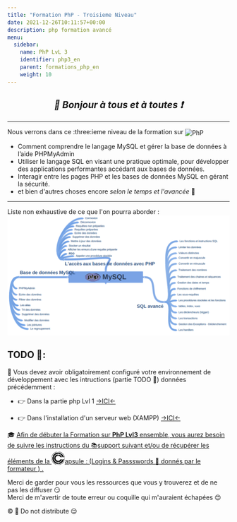 ```yaml
---
title: "Formation PhP - Troisieme Niveau"
date: 2021-12-26T10:11:57+00:00
description: php formation avancé  
menu:
  sidebar:
    name: PhP LvL 3
    identifier: php3_en
    parent: formations_php_en
    weight: 10
---
```


## _<center>:loudspeaker: Bonjour à tous et à toutes :heavy_exclamation_mark:</center>_

---
<link rel="stylesheet" href="https://cdn.jsdelivr.net/npm/bootstrap-icons@1.8.1/font/bootstrap-icons.css">
<div class="d-sm-block alert alert-info text-center" > 
<i class="fas fa-info-circle " style="color: blue;"></i>  Nous verrons dans ce :three:ieme niveau de la formation sur <img style="vertical-align: middle;" src="/images/icones/php_h40.png" alt="PhP">
<span class="text-left">

- Comment comprendre le langage MySQL et gérer la base de données à l’aide PHPMyAdmin
- Utiliser le langage SQL en visant une pratique optimale, pour développer des applications performantes accédant aux bases de données.
- Interagir entre les pages PHP et les bases de données MySQL en gérant la sécurité.
- et bien d'autres choses encore *selon le temps et l'avancée* :pancakes:

<hr>
</span>Liste non exhaustive de ce que l'on pourra aborder :
  <div  class="row justify-content-center">
  <img src="MYSQL.svg" >
   </div>
</div>

## <i class="fas fa-clipboard-list "></i> TODO :roller_coaster::
:speech_balloon: Vous devez avoir obligatoirement configuré votre environnement de développement avec les intructions (partie TODO :roller_coaster:) données précédemment <i class="fas fa-clipboard-list "></i> :  

- :point_right: Dans la partie php Lvl 1 [->ICI<-](../lvl1/)

- :point_right: Dans l'installation d'un serveur web (XAMPP) [->ICI<-](../../../divers/installation_xampp)

<div class="d-sm-block  alert alert-success  text-left" role="alert">

:mortar_board: [Afin de débuter la Formation sur **PhP Lvl3** ensemble, vous aurez besoin de suivre les instructions du :books:support suivant et/ou de récupérer les éléments de la <img style="vertical-align: bottom;" src="/images/icones/w30/capsule_30.png" alt="C">apsule : (Logins & Passswords :closed_lock_with_key: donnés par le formateur <i class="fas fa-chalkboard-teacher"></i> ) <i class="fas fa-external-link-alt"></i>.](http://franpan.free.fr/formation/_php403 "lien vers le site contenant les fichiers de la formation")

</div>

Merci de garder pour vous les ressources que vous y trouverez et de ne pas les diffuser :smirk:  
Merci de m'avertir de toute erreur ou coquille qui m'auraient échapées :heart_eyes:

:copyright: :no_entry_sign: Do not distribute :relieved: